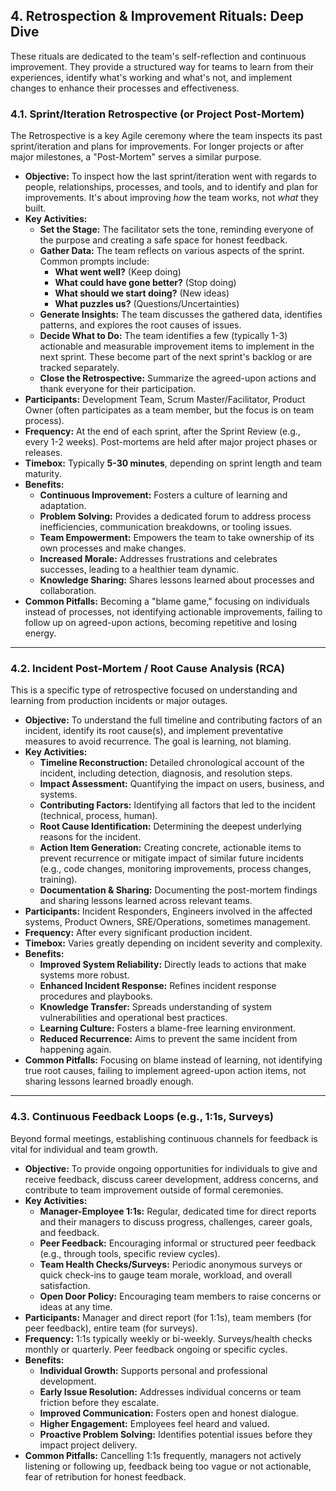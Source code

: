 ## 4. Retrospection & Improvement Rituals: Deep Dive

These rituals are dedicated to the team's self-reflection and continuous improvement. They provide a structured way for teams to learn from their experiences, identify what's working and what's not, and implement changes to enhance their processes and effectiveness.

### 4.1. Sprint/Iteration Retrospective (or Project Post-Mortem)

The Retrospective is a key Agile ceremony where the team inspects its past sprint/iteration and plans for improvements. For longer projects or after major milestones, a "Post-Mortem" serves a similar purpose.

* **Objective:** To inspect how the last sprint/iteration went with regards to people, relationships, processes, and tools, and to identify and plan for improvements. It's about improving *how* the team works, not *what* they built.
* **Key Activities:**
    * **Set the Stage:** The facilitator sets the tone, reminding everyone of the purpose and creating a safe space for honest feedback.
    * **Gather Data:** The team reflects on various aspects of the sprint. Common prompts include:
        * **What went well?** (Keep doing)
        * **What could have gone better?** (Stop doing)
        * **What should we start doing?** (New ideas)
        * **What puzzles us?** (Questions/Uncertainties)
    * **Generate Insights:** The team discusses the gathered data, identifies patterns, and explores the root causes of issues.
    * **Decide What to Do:** The team identifies a few (typically 1-3) actionable and measurable improvement items to implement in the next sprint. These become part of the next sprint's backlog or are tracked separately.
    * **Close the Retrospective:** Summarize the agreed-upon actions and thank everyone for their participation.
* **Participants:** Development Team, Scrum Master/Facilitator, Product Owner (often participates as a team member, but the focus is on team process).
* **Frequency:** At the end of each sprint, after the Sprint Review (e.g., every 1-2 weeks). Post-mortems are held after major project phases or releases.
* **Timebox:** Typically **5-30 minutes**, depending on sprint length and team maturity.
* **Benefits:**
    * **Continuous Improvement:** Fosters a culture of learning and adaptation.
    * **Problem Solving:** Provides a dedicated forum to address process inefficiencies, communication breakdowns, or tooling issues.
    * **Team Empowerment:** Empowers the team to take ownership of its own processes and make changes.
    * **Increased Morale:** Addresses frustrations and celebrates successes, leading to a healthier team dynamic.
    * **Knowledge Sharing:** Shares lessons learned about processes and collaboration.
* **Common Pitfalls:** Becoming a "blame game," focusing on individuals instead of processes, not identifying actionable improvements, failing to follow up on agreed-upon actions, becoming repetitive and losing energy.

---

### 4.2. Incident Post-Mortem / Root Cause Analysis (RCA)

This is a specific type of retrospective focused on understanding and learning from production incidents or major outages.

* **Objective:** To understand the full timeline and contributing factors of an incident, identify its root cause(s), and implement preventative measures to avoid recurrence. The goal is learning, not blaming.
* **Key Activities:**
    * **Timeline Reconstruction:** Detailed chronological account of the incident, including detection, diagnosis, and resolution steps.
    * **Impact Assessment:** Quantifying the impact on users, business, and systems.
    * **Contributing Factors:** Identifying all factors that led to the incident (technical, process, human).
    * **Root Cause Identification:** Determining the deepest underlying reasons for the incident.
    * **Action Item Generation:** Creating concrete, actionable items to prevent recurrence or mitigate impact of similar future incidents (e.g., code changes, monitoring improvements, process changes, training).
    * **Documentation & Sharing:** Documenting the post-mortem findings and sharing lessons learned across relevant teams.
* **Participants:** Incident Responders, Engineers involved in the affected systems, Product Owners, SRE/Operations, sometimes management.
* **Frequency:** After every significant production incident.
* **Timebox:** Varies greatly depending on incident severity and complexity.
* **Benefits:**
    * **Improved System Reliability:** Directly leads to actions that make systems more robust.
    * **Enhanced Incident Response:** Refines incident response procedures and playbooks.
    * **Knowledge Transfer:** Spreads understanding of system vulnerabilities and operational best practices.
    * **Learning Culture:** Fosters a blame-free learning environment.
    * **Reduced Recurrence:** Aims to prevent the same incident from happening again.
* **Common Pitfalls:** Focusing on blame instead of learning, not identifying true root causes, failing to implement agreed-upon action items, not sharing lessons learned broadly enough.

---

### 4.3. Continuous Feedback Loops (e.g., 1:1s, Surveys)

Beyond formal meetings, establishing continuous channels for feedback is vital for individual and team growth.

* **Objective:** To provide ongoing opportunities for individuals to give and receive feedback, discuss career development, address concerns, and contribute to team improvement outside of formal ceremonies.
* **Key Activities:**
    * **Manager-Employee 1:1s:** Regular, dedicated time for direct reports and their managers to discuss progress, challenges, career goals, and feedback.
    * **Peer Feedback:** Encouraging informal or structured peer feedback (e.g., through tools, specific review cycles).
    * **Team Health Checks/Surveys:** Periodic anonymous surveys or quick check-ins to gauge team morale, workload, and overall satisfaction.
    * **Open Door Policy:** Encouraging team members to raise concerns or ideas at any time.
* **Participants:** Manager and direct report (for 1:1s), team members (for peer feedback), entire team (for surveys).
* **Frequency:** 1:1s typically weekly or bi-weekly. Surveys/health checks monthly or quarterly. Peer feedback ongoing or specific cycles.
* **Benefits:**
    * **Individual Growth:** Supports personal and professional development.
    * **Early Issue Resolution:** Addresses individual concerns or team friction before they escalate.
    * **Improved Communication:** Fosters open and honest dialogue.
    * **Higher Engagement:** Employees feel heard and valued.
    * **Proactive Problem Solving:** Identifies potential issues before they impact project delivery.
* **Common Pitfalls:** Cancelling 1:1s frequently, managers not actively listening or following up, feedback being too vague or not actionable, fear of retribution for honest feedback.